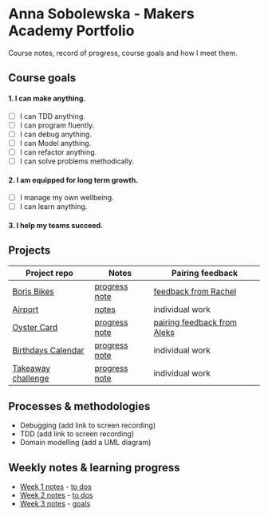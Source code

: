 # Anna Sobolewska - Makers Academy Portfolio

Course notes, record of progress, course goals and how I meet them.

## Course goals

#### 1. I can make anything.
- [ ] I can TDD anything.
- [ ] I can program fluently.
- [ ] I can debug anything.
- [ ] I can Model anything.
- [ ] I can refactor anything.
- [ ] I can solve problems methodically.

#### 2. I am equipped for long term growth.

- [ ] I manage my own wellbeing.
- [ ] I can learn anything.

#### 3. I help my teams succeed.

## Projects

Project repo | Notes | Pairing feedback
--- | --- | ---
[Boris Bikes](https://github.com/aniasobo/Boris-Bikes) |  [progress note](https://github.com/aniasobo/portfolio/blob/master/challenges/boris-bikes.md) | [feedback from Rachel](https://github.com/aniasobo/portfolio/blob/master/feedback/Feedback-from-Rachel.pdf)
[Airport](https://github.com/aniasobo/airport_challenge) |  [notes](https://github.com/aniasobo/portfolio/blob/master/challenges/airport.md) | individual work  
[Oyster Card](https://github.com/aniasobo/oystercard1) | [progress note](https://github.com/aniasobo/portfolio/blob/master/challenges/oystercard.md) | [pairing feedback from Aleks](https://github.com/aniasobo/portfolio/blob/master/feedback/Feedback%20from%20Aleks%20-%20June%204.pdf)
[Birthdays Calendar](https://github.com/aniasobo/birthdaycal) | [progress note](https://github.com/aniasobo/portfolio/blob/master/challenges/birthdays.md) | individual work
[Takeaway challenge](https://github.com/aniasobo/takeaway-challenge) | [progress note](https://github.com/aniasobo/portfolio/blob/master/challenges/takeaway.md) | individual work


## Processes & methodologies

- Debugging (add link to screen recording)
- TDD (add link to screen recording)
- Domain modelling (add a UML diagram)

## Weekly notes & learning progress

- [Week 1 notes](https://github.com/aniasobo/portfolio/blob/master/notes/week-1-notes.md) - [to dos](https://github.com/aniasobo/portfolio/blob/master/goals/week-1-todos.md)
- [Week 2 notes](https://github.com/aniasobo/portfolio/blob/master/notes/week-2-notes.md) - [to dos](https://github.com/aniasobo/portfolio/blob/master/goals/week-2-todos.md)
- [Week 3 notes](https://github.com/aniasobo/portfolio/blob/master/notes/week-3-notes.md) - [goals](https://github.com/aniasobo/portfolio/blob/master/goals/week-3-todos.md)